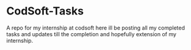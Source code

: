 # CodSoft-Tasks

A repo for my internship at codsoft here ill be posting all my completed tasks and updates till the completion and hopefully extension of my internship.
